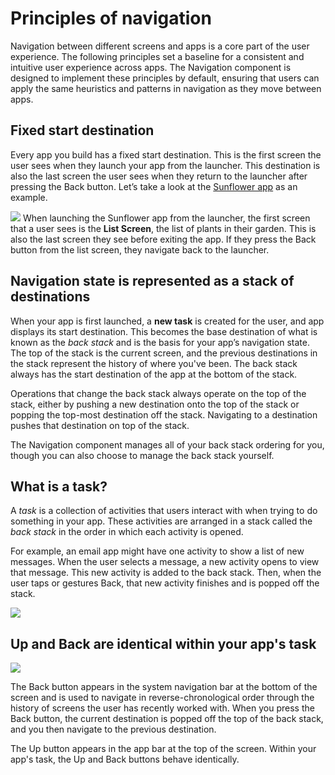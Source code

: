 # Principles of navigation

Navigation between different screens and apps is a core part of the user experience. The following principles set a baseline for a consistent and intuitive user experience across apps. The Navigation component is designed to implement these principles by default, ensuring that users can apply the same heuristics and patterns in navigation as they move between apps.


## Fixed start destination

Every app you build has a fixed start destination. This is the first screen the user sees when they launch your app from the launcher. This destination is also the last screen the user sees when they return to the launcher after pressing the Back button. Let’s take a look at the [Sunflower app](https://github.com/android/sunflower/tree/main/app) as an example.

![](https://developer.android.com/static/images/topic/libraries/architecture/navigation-principles-start-destination.png)
When launching the Sunflower app from the launcher, the first screen that a user sees is the **List Screen**, the list of plants in their garden. This is also the last screen they see before exiting the app. If they press the Back button from the list screen, they navigate back to the launcher.

##  Navigation state is represented as a stack of destinations

When your app is first launched, a  **new task**  is created for the user, and app displays its start destination. This becomes the base destination of what is known as the  _back stack_  and is the basis for your app’s navigation state. The top of the stack is the current screen, and the previous destinations in the stack represent the history of where you've been. The back stack always has the start destination of the app at the bottom of the stack.

Operations that change the back stack always operate on the top of the stack, either by pushing a new destination onto the top of the stack or popping the top-most destination off the stack. Navigating to a destination pushes that destination on top of the stack.

The  Navigation component  manages all of your back stack ordering for you, though you can also choose to manage the back stack yourself.

##  What is a task?
A  _task_  is a collection of activities that users interact with when trying to do something in your app. These activities are arranged in a stack called the  _back stack_  in the order in which each activity is opened.

For example, an email app might have one activity to show a list of new messages. When the user selects a message, a new activity opens to view that message. This new activity is added to the back stack. Then, when the user taps or gestures Back, that new activity finishes and is popped off the stack.

![](https://developer.android.com/static/images/fundamentals/diagram_backstack.png)

## Up and Back are identical within your app's task

![](https://developer.android.com/static/images/topic/libraries/architecture/navigation-up-back.png)

The Back button appears in the system navigation bar at the bottom of the screen and is used to navigate in reverse-chronological order through the history of screens the user has recently worked with. When you press the Back button, the current destination is popped off the top of the back stack, and you then navigate to the previous destination.

The Up button appears in the  app bar  at the top of the screen. Within your app's task, the Up and Back buttons behave identically.
